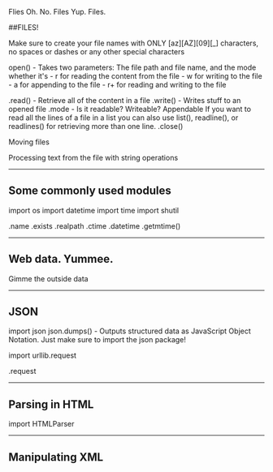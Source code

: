 Flies 
Oh. No.
Files
Yup. Files.


##FILES!

Make sure to create your file names with ONLY [az][AZ][09][_] characters, no spaces or dashes or any other special characters


open() - Takes two parameters: The file path and file name, and the mode whether it's 
    - r for reading the content from the file
    - w for writing to the file
    - a for appending to the file
    - r+ for reading and writing to the file

.read() - Retrieve all of the content in a file
.write() - Writes stuff to an opened file
.mode - Is it readable? Writeable? Appendable
If you want to read all the lines of a file in a list you can also use list(), readline(), or readlines() for retrieving more than one line.
.close()


Moving files

Processing text from the file with string operations

---
## Some commonly used modules
import os
import datetime
import time
import shutil

.name
.exists
.realpath
.ctime
.datetime
.getmtime()

---
## Web data. Yummee.

Gimme the outside data

---
## JSON

import json 
json.dumps() - Outputs structured data as JavaScript Object Notation. Just make sure to import the json package!

import urllib.request


.request

---
## Parsing in HTML

import HTMLParser

---
## Manipulating XML